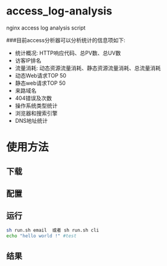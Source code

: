 # access_log-analysis
nginx access log analysis script

###目前access分析器可以分析统计的信息项如下:
* 统计概况: HTTP响应代码、总PV数、总UV数
* 访客IP排名
* 流量消耗: 动态资源流量消耗、静态资源流量消耗、总流量消耗
* 动态Web请求TOP 50
* 静态web请求TOP 50
* 来路域名
* 404错误及次数
* 操作系统类型统计
* 浏览器和搜索引擎
* DNS地址统计


# 使用方法

## 下载

## 配置

## 运行
```Bash
sh run.sh email  或者 sh run.sh cli
echo "hello world !" #test
```

## 结果
